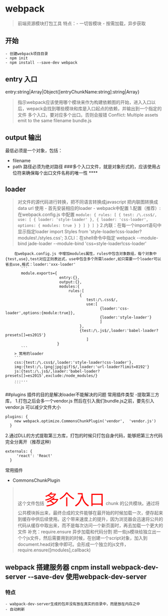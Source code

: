 # webpack
> 前端资源模块打包工具
特点：- 一切皆模块
     - 按需加载，异步获取
## 开始
    - 创建webpack项目目录
    - npm init
    - npm install --save-dev webpack

## entry 入口
entry:string|Array|Object{[entryChunkName:string]:string|Array}
> 指示webpack应该使用哪个模块来作为构建依赖图的开始，进入入口以后，wepack会找到哪些模块和库是入口起点的依赖，并输出到一个指定的文件
多个入口，要对应多个出口。否则会报错 Conflict: Multiple assets emit to the same filename bundle.js
## output 输出
 最低必须是一个对象，包括：
 - filename
 - path 路径必须为绝对路径
 ###多个入口文件，就是对象形式的，应该使用占位符来确保每个出口文件名称的唯一性  ****
 ## loader
 > 对文件的源代码进行转换，把不同语言转换成javascript 把内联图转换成data url
 使用 - 首先安装相应的loader
      - webpack中配置
        1.配置（推荐）:在webpack.config.js 中配置
        ```
         module: {
            rules: [
              {
                test: /\.css$/,
                use: [
                  { loader: 'style-loader' },
                  {
                    loader: 'css-loader',
                    options: {
                      modules: true
                    }
                  }
                ]
              }
            ]
          }
        ```
        2.内联：在每一个import语句中显示指定loader import Styles from 'style-loader!css-loader?modules!./styles.css';
        3.CLI：在shell命令中指定 webpack --module-bind jade-loader --module-bind 'css=style-loader!css-loader'

        在webpack.config.js 中增加modules属性，rules中包含对象数组，每个对象中{test,use},test对应正则表达式，use中包含多个所需loader,如只需要一个loader可以省去use,格式：loader:'xxx-loader'
           ```
           module.exports={
                            entry:{},
                            output:{},
                            modules:{
                                rules:[
                                     {
                                        test:/\.css$/,
                                        use:[
                                              {loader:'css-loader',options:{module:true}},
                                              {loader:'style-loader'}
                                              ]
                                     },
                                     {test:/\.js$/,loader:'babel-loader?presets[]=es2015'}
                                        ]
                           }
           ```
        > 常用的loader
        ```
        css:{test:/\.css$/,loader:'style-loader!css-loader'},
        img:{test:/\.(png|jpg|gif)$/,loader:'url-loader?limit=8192'}
        js:{test:/\.js$/,loader:'babel-loader?presets[]=es2015',exclude:/node_modules/}
        ......
        ```
##plugins
插件的目的是解决loader不能解决的问题
常用插件类型
-提取第三方库，
1.打包之后会多一个vendor.js 然后在引入我们bundle.js之前，要先引入vendor.js 可以减少文件大小
```
plugins: {
    new webpack.optimize.CommonsChunkPlugin('vendor',  'vendor.js')
  }
```
2.通过DLL的方式提取第三方库，打包的时候只打包自身代码，能够把第三方代码完全分离开（推荐这种）
```
externals: {
     'react': 'React'
  }
```
常用插件
- CommonsChunkPlugin
> 这个文件包括<font color=red size=72>多个入口</font> chunk 的公共模块。通过将公共模块拆出来，最终合成的文件能够在最开始的时候加载一次，便存起来到缓存中供后续使用。这个带来速度上的提升，因为浏览器会迅速将公共的代码从缓存中取出来，而不是每次访问一个新页面时，再去加载一个更大的文件
补充：require.ensure 异步加载和代码分割
>  把一些js模块给独立出一个个js文件，然后需要用到的时候，在创建一个script对象，加入到document.head对象中即可。会形成一个独立的js文件，require.ensure([modules],callback)
## webpack 搭建服务器 cnpm install webpack-dev-server --save-dev  使用webpack-dev-server
### 特点
    - wabpack-dev-server生成的包并没有放在真实的目录中，而是放在内存之中
    - 自动刷新
